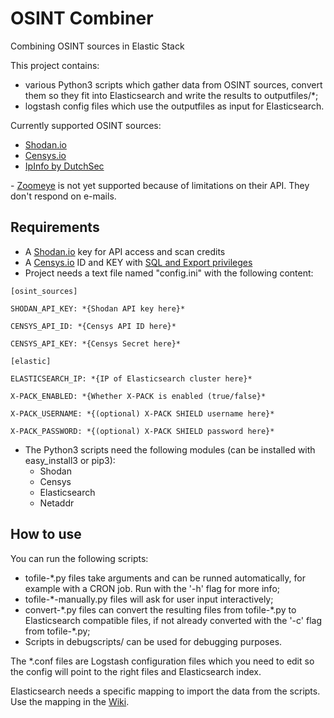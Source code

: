 # OSINT Combiner
Combining OSINT sources in Elastic Stack

This project contains: 
+ various Python3 scripts which gather data from OSINT sources, convert them so they fit into Elasticsearch and write the results to outputfiles/*; 
+ logstash config files which use the outputfiles as input for Elasticsearch.

Currently supported OSINT sources:
+ [Shodan.io](https://www.shodan.io/ "Shodan's Homepage")
+ [Censys.io](https://censys.io/ "Censys' Homepage")
+ [IpInfo by DutchSec](http://dutchsec.nl/ "DutchSec's Homepage")

\- [Zoomeye](http://dutchsec.nl/ "Zoomeye's Homepage") is not yet supported because of limitations on their API. They don't respond on e-mails.

## Requirements

+ A [Shodan.io](https://www.shodan.io/ "Shodan's Homepage") key for API access and scan credits
+ A [Censys.io](https://censys.io/ "Censys' Homepage") ID and KEY with [SQL and Export privileges](https://censys.io/contact "Censys' Contact page") 
+ Project needs a text file named "config.ini" with the following content:

```
[osint_sources]

SHODAN_API_KEY: *{Shodan API key here}*

CENSYS_API_ID: *{Censys API ID here}* 

CENSYS_API_KEY: *{Censys Secret here}*

[elastic]

ELASTICSEARCH_IP: *{IP of Elasticsearch cluster here}*

X-PACK_ENABLED: *{Whether X-PACK is enabled (true/false}*

X-PACK_USERNAME: *{(optional) X-PACK SHIELD username here}*

X-PACK_PASSWORD: *{(optional) X-PACK SHIELD password here}*

```

+ The Python3 scripts need the following modules (can be installed with easy_install3 or pip3): 
  + Shodan
  + Censys
  + Elasticsearch
  + Netaddr
  
## How to use
You can run the following scripts:
 + tofile-\*.py files take arguments and can be runned automatically, for example with a CRON job. Run with the '-h' flag for more info;
 + tofile-\*-manually.py files will ask for user input interactively;
 + convert-\*.py files can convert the resulting files from tofile-\*.py to Elasticsearch compatible files, if not already converted with the '-c' flag from tofile-\*.py;
 + Scripts in debugscripts/ can be used for debugging purposes.

The \*.conf files are Logstash configuration files which you need to edit so the config will point to the right files and Elasticsearch index.

Elasticsearch needs a specific mapping to import the data from the scripts. Use the mapping in the [Wiki](https://github.com/sjorsng/vulnerabilityfinder/wiki#required-elasticsearch-mapping-for-indexes "The Github Wiki of this project"). 
